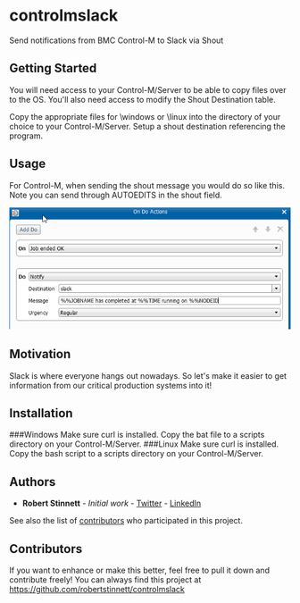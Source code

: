 # controlmslack
Send notifications from BMC Control-M to Slack via Shout

## Getting Started

You will need access to your Control-M/Server to be able to copy files over to the OS.  You'll also need access to modify the Shout Destination table.

Copy the appropriate files for \windows or \linux into the directory of your choice to your Control-M/Server.  Setup a shout destination referencing the program.

## Usage
For Control-M, when sending the shout message you would do so like this.  Note you can send through AUTOEDITS in the shout field.

![Screenshot](images/shout-slack.png)

## Motivation

Slack is where everyone hangs out nowadays.  So let's make it easier to get information from our critical production systems into it!

## Installation

###Windows
Make sure curl is installed. Copy the bat file to a scripts directory on your Control-M/Server.
###Linux
Make sure curl is installed. Copy the bash script to a scripts directory on your Control-M/Server.

## Authors

* **Robert Stinnett** - *Initial work* - [Twitter](http://www.twitter.com/robertstinnett) - [LinkedIn](https://www.linkedin.com/in/robertstinnett) 

See also the list of [contributors](https://github.com/robertstinnett/controlmslack/contributors) who participated in this project.

## Contributors

If you want to enhance or make this better, feel free to pull it down and contribute freely!  You can always find this project at https://github.com/robertstinnett/controlmslack



